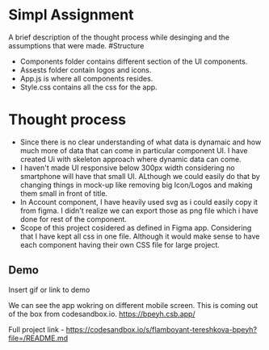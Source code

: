 # Simpl Assignment

A brief description of the thought process while desinging and the assumptions that were made.
#Structure

- Components folder contains different section of the UI components.
- Assests folder contain logos and icons.
- App.js is where all components resides.
- Style.css contains all the css for the app.

# Thought process

- Since there is no clear understanding of what data is dynamaic and how much more of data that can come in particular component UI. I have created Ui with skeleton approach where dynamic data can come.
- I haven't made UI responsive below 300px width considering no smartphone will have that small UI. ALthough we could easily do that by changing things in mock-up like removing big Icon/Logos and making them small in front of title.
- In Account component, I have heavily used svg as i could easily copy it from figma. I didn't realize we can export those as png file which i have done for rest of the component.
- Scope of this project cosidered as defined in Figma app. Considering that I have kept all css in one file. Although it would make sense to have each component having their own CSS file for large project.

## Demo

Insert gif or link to demo

We can see the app wokring on different mobile screen. This is coming out of the box from codesandbox.io.
https://bpeyh.csb.app/

Full project link -
https://codesandbox.io/s/flamboyant-tereshkova-bpeyh?file=/README.md
